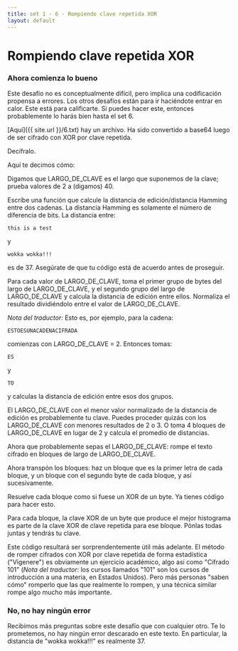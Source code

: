 ```yaml
---
title: set 1 - 6 - Rompiendo clave repetida XOR
layout: default
---
```


Rompiendo clave repetida XOR
============================

<div class="warning">
<h3>Ahora comienza lo bueno</h3>

<p>Este desafío no es conceptualmente difícil, pero implica una codificación propensa a errores. Los otros desafíos están para ir haciéndote entrar en calor. Este está para calificarte. Si puedes hacer este, entonces probablemente lo harás bien hasta el set 6.</p>
</div>

[Aquí]({{ site.url }}/6.txt) hay un archivo. Ha sido convertido a base64 luego de ser cifrado con XOR por clave repetida.

Decífralo.

Aquí te decimos cómo:

Digamos que LARGO_DE_CLAVE es el largo que suponemos de la clave; prueba valores de 2 a (digamos) 40.

Escribe una función que calcule la distancia de edición/distancia Hamming entre dos cadenas. La distancia Hamming es solamente el número de diferencia de bits. La distancia entre:

	this is a test

y

	wokka wokka!!!

es de 37. Asegúrate de que tu código está de acuerdo antes de proseguir.

Para cada valor de LARGO_DE_CLAVE, toma el primer grupo de bytes del largo de LARGO_DE_CLAVE, y el segundo grupo del largo de LARGO_DE_CLAVE y calcula la distancia de edición entre ellos. Normaliza el resultado dividiéndolo entre el valor de LARGO_DE_CLAVE.

_Nota del traductor:_ Esto es, por ejemplo, para la cadena:

	ESTOESUNACADENACIFRADA

comienzas con LARGO_DE_CLAVE = 2. Entonces tomas:

	ES

y

	TO

y calculas la distancia de edición entre esos dos grupos.

El LARGO_DE_CLAVE con el menor valor normalizado de la distancia de edición es probablemente tu clave. Puedes proceder quizás con los LARGO_DE_CLAVE con menores resultados de 2 o 3. O toma 4 bloques de LARGO_DE_CLAVE en lugar de 2 y calcula el promedio de distancias.

Ahora que probablemente sepas el LARGO_DE_CLAVE: rompe el texto cifrado en bloques de largo de LARGO_DE_CLAVE.

Ahora transpón los bloques: haz un bloque que es la primer letra de cada bloque, y un bloque con el segundo byte de cada bloque, y así sucesivamente.

Resuelve cada bloque como si fuese un XOR de un byte. Ya tienes código para hacer esto.

Para cada bloque, la clave XOR de un byte que produce el mejor histograma es parte de la clave XOR de clave repetida para ese bloque. Pónlas todas juntas y tendrás tu clave.

Este código resultará ser sorprendentemente útil más adelante. El método de romper cifrados con XOR por clave repetida de forma estadística ("Vigenere") es obviamente un ejercicio académico, algo así como "Cifrado 101" (_Nota del traductor:_ los cursos llamados "101" son los cursos de introducción a una materia, en Estados Unidos). Pero más personas "saben cómo" romperlo que las que realmente lo rompen, y una técnica similar rompe algo mucho más importante.

<div class="warning">
<h3>No, no hay ningún error</h3>

<p>Recibimos más preguntas sobre este desafío que con cualquier otro. Te lo prometemos, no hay ningún error descarado en este texto. En particular, la distancia de "wokka wokka!!!" es realmente 37.</p>
</div>
